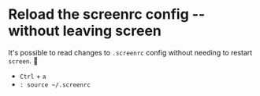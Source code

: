 # Reload the screenrc config -- without leaving screen

It's possible to read changes to `.screenrc` config without needing to restart `screen`. 🎉


- `Ctrl` + `a`
- `: source ~/.screenrc`
